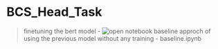 # BCS_Head_Task

> finetuning the bert model - ![open notebook](https://colab.research.google.com/drive/1Ur0PXKZ9b1G2CEogWUU1wpaWtYyU563U?usp=sharing)
> baseline approch of using the previous model without any training - baseline.ipynb
